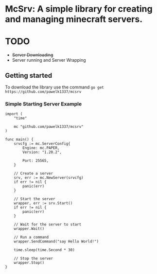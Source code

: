 # McSrv: A simple library for creating and managing minecraft servers.

# TODO
 - ~~Server Downloading~~
 - Server running and Server Wrapping

## Getting started
To download the library use the command
`go get https://github.com/pawelk1337/mcsrv`

### Simple Starting Server Example
```
import (
    "time"

    mc "github.com/pawelk1337/mcsrv"
)

func main() {
    srvcfg := mc.ServerConfig{
        Engine: mc.PAPER,
        Version: "1.20.2",

        Port: 25565,
    }

    // Create a server
    srv, err := mc.NewServer(srvcfg)
    if err != nil {
        panic(err)
    }

    // Start the server
    wrapper, err := srv.Start()
    if err != nil {
        panic(err)
    }

    // Wait for the server to start
    wrapper.Wait()

    // Run a command
    wrapper.SendCommand("say Hello World!")

    time.sleep(time.Second * 30)

    // Stop the server
    wrapper.Stop()
}
```